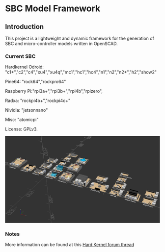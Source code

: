# SBC Model Framework


## Introduction

This project is a lightweight and dynamic framework for the generation of SBC and micro-controller models written in OpenSCAD.

### Current SBC
Hardkernel Odroid: "c1+","c2","c4","xu4","xu4q","mc1","hc1","hc4","n1","n2","n2+","h2","show2"

Pine64: "rock64","rockpro64"

Raspberry Pi:"rpi3a+","rpi3b+","rpi4b","rpizero",

Radxa: "rockpi4b+","rockpi4c+"

Nividia: "jetsonnano"

Misc: "atomicpi"


License: GPLv3.

![Image](sbc.png)

### Notes

  More information can be found at this [Hard Kernel forum thread](https://forum.odroid.com/viewtopic.php?f=53&t=33823)

